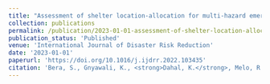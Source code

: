 ```yaml
---
title: "Assessment of shelter location-allocation for multi-hazard emergency evacuation"
collection: publications
permalink: /publication/2023-01-01-assessment-of-shelter-location-allocation-for-mult
publication_status: 'Published'
venue: 'International Journal of Disaster Risk Reduction'
date: '2023-01-01'
paperurl: 'https://doi.org/10.1016/j.ijdrr.2022.103435'
citation: 'Bera, S., Gnyawali, K., <strong>Dahal, K.</strong>, Melo, R., Li-Juan, M., Guru, B., & Ramana, G. V. (2023). &quot;Assessment of shelter location-allocation for multi-hazard emergency evacuation.&quot; <i>International Journal of Disaster Risk Reduction</i>, 84, 103435.'
---
```


